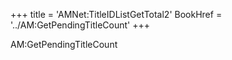 +++
title = 'AMNet:TitleIDListGetTotal2'
BookHref = '../AM:GetPendingTitleCount'
+++

AM:GetPendingTitleCount
